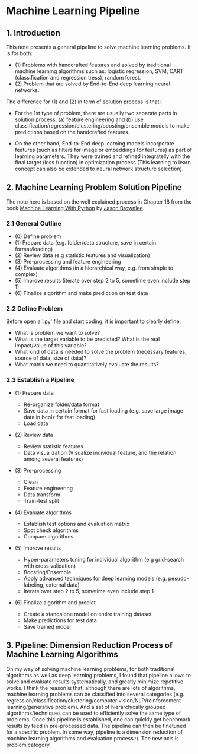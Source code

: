 # Machine Learning Pipeline

## 1\. Introduction

This note presents a general pipeline to solve machine learning problems. It is for both:<br>

- (1) Problems with handcrafted features and solved by traditional machine learning algorithms such as: logistic regression, SVM, CART (classification and regression tress), random forest.
- (2) Problem that are solved by End-to-End deep learning neural networks.

The difference for (1) and (2) in term of solution process is that:<br>

- For the 1st type of problem, there are usually two separate parts in solution process: (a) feature engineering and (b) use classification/regression/clustering/boosting/ensemble models to make predictions based on the handcrafted features.

- On the other hand, End-to-End deep learning models incorporate features (such as filters for image or embeddings for features) as part of learning parameters. They were trained and refined integratelly with the final target (loss function) in optimization process (This learning to learn concept can also be extended to neural network structure selection).

## 2\. Machine Learning Problem Solution Pipeline

The note here is based on the well explained process in Chapter 18 from the book [Machine Learning With Python](http://machinelearningmastery.com/products/) by [Jason Brownlee](http://machinelearningmastery.com/about/).

### 2.1 General Outline

- (0) Define problem
- (1) Prepare data (e.g. folder/data structure, save in certain format/loading)
- (2) Review data (e.g statistic features and visualization)
- (3) Pre-processing and feature engineering
- (4) Evaluate algorithms (in a hierarchical way, e.g. from simple to complex)
- (5) Improve results (iterate over step 2 to 5, sometime even include step 1)
- (6) Finalize algorithm and make prediction on test data

### 2.2 Define Problem

Before open a '.py' file and start coding, it is important to clearly define:

- What is problem we want to solve?
- What is the target variable to be predicted? What is the real impact/value of this variable?
- What kind of data is needed to solve the problem (necessary features, source of data, size of data)?
- What matrix we need to quantitatively evaluate the results?

### 2.3 Establish a Pipeline <br>

- (1) Prepare data

  - Re-organize folder/data format
  - Save data in certain format for fast loading (e.g. save large image data in bcolz for fast loading)
  - Load data

- (2) Review data

  - Review statistic features
  - Data visualization (Visualize individual feature, and the relation among several features)

- (3) Pre-processing

  - Clean
  - Feature engineering
  - Data transform
  - Train-test split

- (4) Evaluate algorithms

  - Establish test options and evaluation matrix
  - Spot check algorithms
  - Compare algorithms

- (5) Improve results

  - Hyper-parameters tuning for individual algorithm (e.g grid-search with cross validation)
  - Boosting/Ensemble
  - Apply advanced techniques for deep learning models (e.g. pesudo-labeling, external data)
  - Iterate over step 2 to 5, sometime even include step 1

- (6) Finalize algorithm and predict

  - Create a standalone model on entire training dataset
  - Make predictions for test data
  - Save trained model

## 3\. Pipeline: Dimension Reduction Process of Machine Learning Algorithms

On my way of solving machine learning problems, for both traditional algorithms as well as deep learning problems, I found that pipeline allows to solve and evaluate results systematically, and greatly minimize repetitive works. I think the reason is that, although there are lots of algorithms, machine learning problems can be classified into several categories (e.g. regression/classification/clustering/computer vision/NLP/reinforcement learning/generative problem). And a set of hierarchically grouped algorithms/techniques can be used to efficiently solve the same type of problems. Once this pipeline is established, one can quickly get benchmark results by feed in pre-processed data. The pipeline can then be finetuned for a specific problem. In some way, pipeline is a dimension reduction of machine learning algorithms and evaluation process :). The new axis is problem category.
